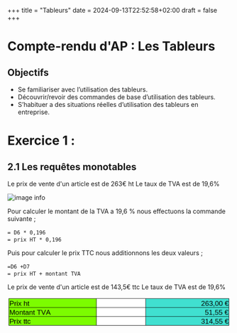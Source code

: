 +++
title = "Tableurs"
date = 2024-09-13T22:52:58+02:00
draft = false 
+++

# Compte-rendu d'AP : Les Tableurs

## Objectifs

- ­Se familiariser avec l’utilisation des tableurs.
- Découvrir/revoir des commandes de base d’utilisation des tableurs.
- S’habituer a des situations réelles d’utilisation des tableurs en entreprise.

# Exercice 1 :

## 2.1 Les requêtes monotables

Le prix de vente d'un article est de 263€ ht
Le taux de TVA est de 19,6%

![image info](/pictures/tabl1.png)

Pour calculer le montant de la TVA a 19,6 % nous effectuons la commande suivante ; 
```
= D6 * 0,196
= prix HT * 0,196
```

Puis pour calculer le prix TTC nous additionnons les deux valeurs ;
```
=D6 +D7
= prix HT + montant TVA
```

Le prix de vente d'un article est de 143,5€ ttc
Le taux de TVA est de 19,6%

![image info](pictures/tabl1.png)













